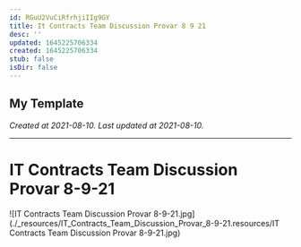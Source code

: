 ```yaml
---
id: RGuU2VuCiRfrhjiIIg9GY
title: It Contracts Team Discussion Provar 8 9 21
desc: ''
updated: 1645225706334
created: 1645225706334
stub: false
isDir: false
---
```

My Template
---

_Created at 2021-08-10._
_Last updated at 2021-08-10._




---

# IT Contracts Team Discussion Provar 8-9-21


![IT Contracts Team Discussion Provar 8-9-21.jpg](./_resources/IT_Contracts_Team_Discussion_Provar_8-9-21.resources/IT Contracts Team Discussion Provar 8-9-21.jpg)

